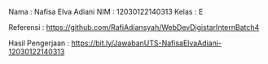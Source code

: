 Nama : Nafisa Elva Adiani
NIM : 12030122140313
Kelas : E

Referensi : https://github.com/RafiAdiansyah/WebDevDigistarInternBatch4

Hasil Pengerjaan :
https://bit.ly/JawabanUTS-NafisaElvaAdiani-12030122140313
